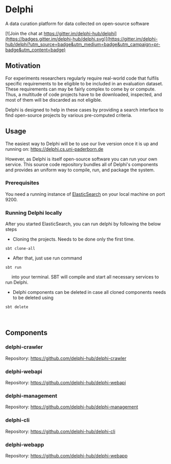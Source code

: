 # Delphi

A data curation platform for data collected on open-source software

[![Join the chat at https://gitter.im/delphi-hub/delphi](https://badges.gitter.im/delphi-hub/delphi.svg)](https://gitter.im/delphi-hub/delphi?utm_source=badge&utm_medium=badge&utm_campaign=pr-badge&utm_content=badge)


## Motivation

For experiments researchers regularly require real-world code that fulfils specific requirements to be eligible to be included in an evaluation dataset.
These requirements can may be fairly complex to come by or compute.
Thus, a multitude of code projects have to be downloaded, inspected, and most of them will be discarded as not eligible.

Delphi is designed to help in these cases by providing a search interface to find open-source projects by various pre-computed criteria.

## Usage

The easiest way to Delphi will be to use our live version once it is up and running on:
https://delphi.cs.uni-paderborn.de

However, as Delphi is itself open-source software you can run your own service.
This source code repository bundles all of Delphi's components and provides an uniform way to compile, run, and package the system.

### Prerequisites

You need a running instance of [ElasticSearch](https://www.elastic.co/downloads/elasticsearch) on your local machine on port 9200.

### Running Delphi locally
After you started ElasticSearch, you can run delphi by following the below steps

* Cloning the projects. Needs to be done only the first time.
```
sbt clone-all
```
* After that, just use run command

```
sbt run
```
&nbsp;&nbsp;&nbsp;&nbsp;
into your terminal. SBT will compile and start all necessary services to run Delphi.

* Delphi components can be deleted in case all cloned components needs to be deleted using

```
sbt delete
```
&nbsp;&nbsp;&nbsp;&nbsp;
## Components

### delphi-crawler

Repository: https://github.com/delphi-hub/delphi-crawler

### delphi-webapi
Repository: https://github.com/delphi-hub/delphi-webapi

### delphi-management
Repository: https://github.com/delphi-hub/delphi-management

### delphi-cli
Repository: https://github.com/delphi-hub/delphi-cli

### delphi-webapp
Repository: https://github.com/delphi-hub/delphi-webapp
